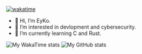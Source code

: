 [![wakatime](https://wakatime.com/badge/user/dcb03cc8-6730-4908-81a2-ac81a60b9554.svg)](https://wakatime.com/@dcb03cc8-6730-4908-81a2-ac81a60b9554)

- 👋 Hi, I’m EyKo.
- 👀 I’m interested in devlopment and cybersecurity.
- 🌱 I’m currently learning C and Rust.

![My WakaTime stats](https://github-readme-stats.vercel.app/api/wakatime?username=NZO&langs_count=5)
![My GitHub stats](https://github-readme-stats.vercel.app/api?username=EyKo-dev&show_icons=true&theme=radical)
